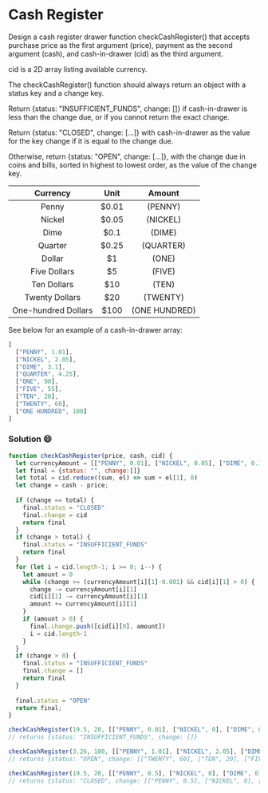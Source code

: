 # Cash Register

Design a cash register drawer function checkCashRegister() that accepts purchase price as the first argument (price), payment as the second argument (cash), and cash-in-drawer (cid) as the third argument.

cid is a 2D array listing available currency.

The checkCashRegister() function should always return an object with a status key and a change key.

Return {status: "INSUFFICIENT_FUNDS", change: []} if cash-in-drawer is less than the change due, or if you cannot return the exact change.

Return {status: "CLOSED", change: [...]} with cash-in-drawer as the value for the key change if it is equal to the change due.

Otherwise, return {status: "OPEN", change: [...]}, with the change due in coins and bills, sorted in highest to lowest order, as the value of the change key.

| Currency            | Unit   | Amount        |
| :-----------------: |:------:| :------------:|
| Penny               | $0.01  | (PENNY)       |
| Nickel              | $0.05  | (NICKEL)      |
| Dime                | $0.1   | (DIME)        |
| Quarter             | $0.25  | (QUARTER)     |
| Dollar	            | $1     | (ONE)         |
| Five Dollars        | $5     | (FIVE)        |
| Ten Dollars	        | $10    | (TEN)         |
| Twenty Dollars      | $20    | (TWENTY)      |
| One-hundred Dollars | $100   | (ONE HUNDRED) |

	
See below for an example of a cash-in-drawer array:

```javascript
[
  ["PENNY", 1.01],
  ["NICKEL", 2.05],
  ["DIME", 3.1],
  ["QUARTER", 4.25],
  ["ONE", 90],
  ["FIVE", 55],
  ["TEN", 20],
  ["TWENTY", 60],
  ["ONE HUNDRED", 100]
]
```

### Solution :smile:

```javascript
function checkCashRegister(price, cash, cid) {
  let currencyAmount = [["PENNY", 0.01], ["NICKEL", 0.05], ["DIME", 0.1], ["QUARTER", 0.25], ["ONE", 1], ["FIVE", 5], ["TEN", 10], ["TWENTY", 20], ["ONE HUNDRED", 100]]
  let final = {status: "", change:[]}
  let total = cid.reduce((sum, el) => sum + el[1], 0)
  let change = cash - price;
  
  if (change == total) {
    final.status = "CLOSED"
    final.change = cid
    return final
  }
  if (change > total) {
    final.status = "INSUFFICIENT_FUNDS"
    return final
  }
  for (let i = cid.length-1; i >= 0; i--) {
    let amount = 0
    while (change >= (currencyAmount[i][1]-0.001) && cid[i][1] > 0) {
      change -= currencyAmount[i][1]
      cid[i][1] -= currencyAmount[i][1]
      amount += currencyAmount[i][1]
    }
    if (amount > 0) {
      final.change.push([cid[i][0], amount])
      i = cid.length-1
    }
  }
  if (change > 0) {
    final.status = "INSUFFICIENT_FUNDS"
    final.change = []
    return final
  }
  
  final.status = "OPEN"
  return final;
}

checkCashRegister(19.5, 20, [["PENNY", 0.01], ["NICKEL", 0], ["DIME", 0], ["QUARTER", 0], ["ONE", 1], ["FIVE", 0], ["TEN", 0], ["TWENTY", 0], ["ONE HUNDRED", 0]]); 
// returns {status: "INSUFFICIENT_FUNDS", change: []}

checkCashRegister(3.26, 100, [["PENNY", 1.01], ["NICKEL", 2.05], ["DIME", 3.1], ["QUARTER", 4.25], ["ONE", 90], ["FIVE", 55], ["TEN", 20], ["TWENTY", 60], ["ONE HUNDRED", 100]]) 
// returns {status: "OPEN", change: [["TWENTY", 60], ["TEN", 20], ["FIVE", 15], ["ONE", 1], ["QUARTER", 0.5], ["DIME", 0.2], ["PENNY", 0.04]]}

checkCashRegister(19.5, 20, [["PENNY", 0.5], ["NICKEL", 0], ["DIME", 0], ["QUARTER", 0], ["ONE", 0], ["FIVE", 0], ["TEN", 0], ["TWENTY", 0], ["ONE HUNDRED", 0]]) 
// returns {status: "CLOSED", change: [["PENNY", 0.5], ["NICKEL", 0], ["DIME", 0], ["QUARTER", 0], ["ONE", 0], ["FIVE", 0], ["TEN", 0], ["TWENTY", 0], ["ONE HUNDRED", 0]]}
```
